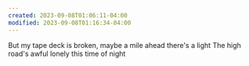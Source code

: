 ```yaml
---
created: 2023-09-08T01:06:11-04:00
modified: 2023-09-08T01:16:34-04:00
---
```


But my tape deck is broken, maybe a mile ahead there's a light
The high road's awful lonely this time of night
